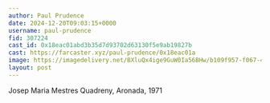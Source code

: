 ```yaml
---
author: Paul Prudence
date: 2024-12-20T09:03:15+0000
username: paul-prudence
fid: 307224
cast_id: 0x18eac01abd3b35d7d93702d63130f5e9ab19827b
cast: https://farcaster.xyz/paul-prudence/0x18eac01a
image: https://imagedelivery.net/BXluQx4ige9GuW0Ia56BHw/b109f957-f067-47f5-6d20-b5013ae67f00/original
layout: post
---
```


Josep Maria Mestres Quadreny,
Aronada, 1971

<img src='https://imagedelivery.net/BXluQx4ige9GuW0Ia56BHw/b109f957-f067-47f5-6d20-b5013ae67f00/original' alt='' referrerpolicy='no-referrer'/>
